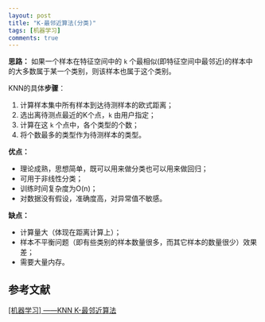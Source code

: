 ```yaml
---
layout: post
title: "K-最邻近算法(分类)"
tags: [机器学习]
comments: true
---
```


**思路：** 如果一个样本在特征空间中的 `k` 个最相似(即特征空间中最邻近)的样本中的大多数属于某一个类别，则该样本也属于这个类别。   


KNN的具体**步骤**：
1. 计算样本集中所有样本到达待测样本的欧式距离；
2. 选出离待测点最近的K个点，`k` 由用户指定；
3. 计算在这 `k` 个点中，各个类型的个数；
4. 将个数最多的类型作为待测样本的类型。   
 
**优点：**   
- 理论成熟，思想简单，既可以用来做分类也可以用来做回归；
- 可用于非线性分类；
- 训练时间复杂度为O(n)；
- 对数据没有假设，准确度高，对异常值不敏感。

**缺点：**   
- 计算量大（体现在距离计算上）；
- 样本不平衡问题（即有些类别的样本数量很多，而其它样本的数量很少）效果差；
- 需要大量内存。   

## 参考文献
[[机器学习] ——KNN K-最邻近算法](https://www.cnblogs.com/yushuo1990/p/5879341.html)   